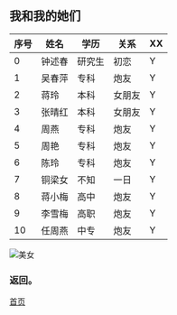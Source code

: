 ## 我和我的她们  
|序号|姓名|学历|关系|XX|
|---|---|---|---|---|
|0|钟述春|研究生|初恋|Y|
|1|吴春萍|专科|炮友|Y|
|2|蒋玲|本科|女朋友|Y|
|3|张晴红|本科|女朋友|Y|
|4|周燕|专科|炮友|Y|
|5|周艳|专科|炮友|Y|
|6|陈玲|专科|炮友|Y|
|7|铜梁女|不知|一日|Y|
|8|蒋小梅|高中|炮友|Y|
|9|李雪梅|高职|炮友|Y|
|10|任周燕|中专|炮友|Y|
![美女](https://gitee.com/qindaijun/pic/raw/master/6ymhq.png)
### 返回。
[首页](http://qg001.com)
